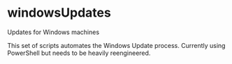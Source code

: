 # windowsUpdates
Updates for Windows machines

This set of scripts automates the Windows Update process.  Currently using PowerShell but needs to be heavily reengineered.